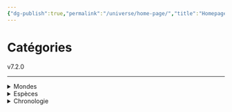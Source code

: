 ```yaml
---
{"dg-publish":true,"permalink":"/universe/home-page/","title":"Homepage","tags":["gardenEntry"]}
---
```



# Catégories
v7.2.0

---

<details class="callout foldable" data-callout="foldable">
<summary class="callout-title"> Mondes   </summary>
<p>Liste des mondes répertoriés :</p>

<div class="transclusion internal-embed is-loaded"><div class="markdown-embed">



<ul><li>1) Second Horizon<ul><li>Addenyd</li></ul></li><li>2) Univers<ul><li><a href="/universe/mondes/stellaire/espaces/espace-1/" data-href="Universe/Mondes/Stellaire/Espaces/Espace 1.md" class="internal-link">Espace 1</a><ul><li><a href="/universe/mondes/stellaire/galaxies/voie-lactée/" data-href="Universe/Mondes/Stellaire/Galaxies/Voie Lactée.md" class="internal-link">Voie Lactée</a><ul><li><a href="/universe/mondes/stellaire/planètes/terra/" data-href="Universe/Mondes/Stellaire/Planètes/Terra.md" class="internal-link">Terra</a></li></ul></li></ul></li></ul></li><li><a href="/universe/mondes/abysses/abysses/" data-href="Universe/Mondes/Abysses/Abysses.md" class="internal-link">3) Système Abyssal</a><ul><li><a href="/universe/mondes/abysses/abysses#les-abysses-rouges/" data-href="Universe/Mondes/Abysses/Abysses.md#Les Abysses Rouges" class="internal-link">Niveau 1 :</a><ul><li>Necrofor</li><li><a href="/universe/mondes/abysses/nedenfor/" data-href="Universe/Mondes/Abysses/Nedenfor.md" class="internal-link">Nedenfor</a></li><li>Valkrag</li></ul></li><li><a href="/universe/mondes/abysses/abysses#les-abysses-bleues/" data-href="Universe/Mondes/Abysses/Abysses.md#Les Abysses Bleues" class="internal-link">Niveau 2 :</a><ul><li>Ankra</li><li><a href="/universe/mondes/abysses/asalvadah/" data-href="Universe/Mondes/Abysses/Asalvadah.md" class="internal-link">Asalvadah</a></li><li>Dedallus</li><li>Necrofor</li><li>Nihil</li><li>Reh’ leth / Ryloth</li><li>Sûl Sanctum</li></ul></li><li><a href="/universe/mondes/abysses/abysses#les-abysses-noirs/" data-href="Universe/Mondes/Abysses/Abysses.md#Les Abysses Noirs" class="internal-link">Niveau 3 :</a><ul><li>Exeuntium</li><li>Nÿrheim</li></ul></li></ul></li></ul>

</div></div>

</div>
</details>

<details class="callout foldable" data-callout="foldable">
<summary class="callout-title"> Espèces   </summary>
<p>Liste des espèces répertoriés :</p>

<div class="transclusion internal-embed is-loaded"><div class="markdown-embed">



<ul><li>Ådla</li><li>Aingeals</li><li>Alfayn<ul><li>Ashgayn</li><li>Elgayn / Elkayn</li><li>Istgayn / Ishgayn</li><li>Krayn</li><li>Naayn</li><li>Syvayn / Sylvayn / Sylfayn</li><li>Ulgayn</li><li>Zefayn</li></ul></li><li>Animata / Exeeds</li><li>Arthropodes</li><li>Ayleeth</li><li>Beasts</li><li>Deamons / Hellions / Daemas / Daemos</li><li><a href="/universe/espèces/deus-ex-lumina/" data-href="Universe/Espèces/Deus Ex Lumina.md" class="internal-link">Deus Ex Lumina</a></li><li>Dragons</li><li>Eidolon</li><li>Élémentaires</li><li>Exnoctis</li><li>Fées<ul><li>Elyns</li><li>Nymphes</li><li>Pixies</li><li>Sprites</li></ul></li><li>Fleya</li><li>Géants</li><li>Grandbeasts</li><li>Green Skins<ul><li>Goblins</li><li>Hobgoblin</li><li>Ogres</li><li>Orks</li><li>Trolls</li></ul></li><li>Halfbeasts</li><li>Ignis Fatuus</li><li>Kobolds</li><li>Kreegull</li><li>Les Grands Anciens</li><li>Lizards / Repthilian / Saarun</li><li>Nains / Nibelungen</li><li>Necron</li><li>Necrurrian</li><li><a href="/universe/espèces/nimeonid/" data-href="Universe/Espèces/Nimeonid.md" class="internal-link">Nimeonid</a> / Ex Machina</li><li>Nyxes / Sirènes</li><li>Salamender</li><li>Shibiki</li><li><a href="/universe/espèces/sivers/" data-href="Universe/Espèces/Sivers.md" class="internal-link">Sivers</a></li><li>Skarn</li><li>Spectres</li><li>Vampires ❌ Dhampeal / Drakennir / Vampeal / Draenpir / Vaempir / Vorleeth / Dhampvorn</li><li><a href="/universe/espèces/veshkraal/" data-href="Universe/Espèces/Veshkraal.md" class="internal-link">Veshkraal</a></li></ul>

</div></div>

</div>
</details>

<details class="callout foldable" data-callout="foldable">
<summary class="callout-title">Chronologie  </summary>
<p>Listes des différentes chronologies selon leur réalité :</p>
<details class="callout foldable" data-callout="foldable">
<summary class="callout-subtitle">Chronologie Universelle  </summary>
<p>Liste des événements prédominants de la chronologie Universelle de notre réalité :</p>

<div class="transclusion internal-embed is-loaded"><a class="markdown-embed-link" href="/universe/evenement/chronologies/#chronologie-universelle" aria-label="Open link"><svg xmlns="http://www.w3.org/2000/svg" width="24" height="24" viewBox="0 0 24 24" fill="none" stroke="currentColor" stroke-width="2" stroke-linecap="round" stroke-linejoin="round" class="svg-icon lucide-link"><path d="M10 13a5 5 0 0 0 7.54.54l3-3a5 5 0 0 0-7.07-7.07l-1.72 1.71"></path><path d="M14 11a5 5 0 0 0-7.54-.54l-3 3a5 5 0 0 0 7.07 7.07l1.71-1.71"></path></svg></a><div class="markdown-embed">



### Chronologie Universelle
Cette page est en construction.

</div></div>

</div>
</details>
<details class="callout foldable" data-callout="foldable">
<summary class="callout-subtitle">Test  </summary>
<p>Test line.</p>
</details>
</details>


